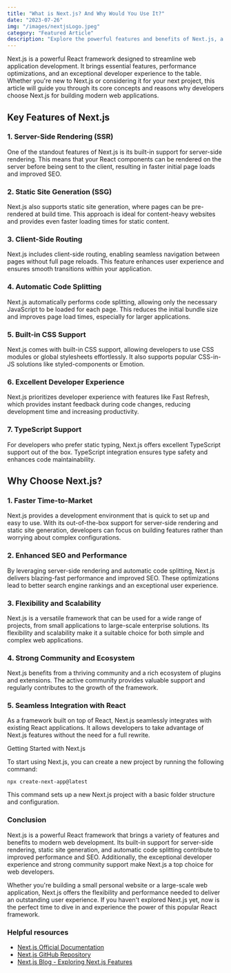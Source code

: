 ```yaml
---
title: "What is Next.js? And Why Would You Use It?"
date: "2023-07-26"
img: "/images/nextjsLogo.jpeg"
category: "Featured Article"
description: "Explore the powerful features and benefits of Next.js, a popular React framework. Learn what Next.js is, its key features, and why developers choose it for building modern web applications. Discover how Next.js simplifies server-side rendering, optimizes performance, and provides an excellent developer experience. Whether you're starting a new project or considering a migration, find out why Next.js is a top choice for web development."
---
```


Next.js is a powerful React framework designed to streamline web application development. It brings essential features, performance optimizations, and an exceptional developer experience to the table. Whether you're new to Next.js or considering it for your next project, this article will guide you through its core concepts and reasons why developers choose Next.js for building modern web applications.

## Key Features of Next.js

### 1. Server-Side Rendering (SSR)

One of the standout features of Next.js is its built-in support for server-side rendering. This means that your React components can be rendered on the server before being sent to the client, resulting in faster initial page loads and improved SEO.

### 2. Static Site Generation (SSG)

Next.js also supports static site generation, where pages can be pre-rendered at build time. This approach is ideal for content-heavy websites and provides even faster loading times for static content.

### 3. Client-Side Routing

Next.js includes client-side routing, enabling seamless navigation between pages without full page reloads. This feature enhances user experience and ensures smooth transitions within your application.

### 4. Automatic Code Splitting

Next.js automatically performs code splitting, allowing only the necessary JavaScript to be loaded for each page. This reduces the initial bundle size and improves page load times, especially for larger applications.

### 5. Built-in CSS Support

Next.js comes with built-in CSS support, allowing developers to use CSS modules or global stylesheets effortlessly. It also supports popular CSS-in-JS solutions like styled-components or Emotion.

### 6. Excellent Developer Experience

Next.js prioritizes developer experience with features like Fast Refresh, which provides instant feedback during code changes, reducing development time and increasing productivity.

### 7. TypeScript Support

For developers who prefer static typing, Next.js offers excellent TypeScript support out of the box. TypeScript integration ensures type safety and enhances code maintainability.

## Why Choose Next.js?

### 1. Faster Time-to-Market

Next.js provides a development environment that is quick to set up and easy to use. With its out-of-the-box support for server-side rendering and static site generation, developers can focus on building features rather than worrying about complex configurations.

### 2. Enhanced SEO and Performance

By leveraging server-side rendering and automatic code splitting, Next.js delivers blazing-fast performance and improved SEO. These optimizations lead to better search engine rankings and an exceptional user experience.

### 3. Flexibility and Scalability

Next.js is a versatile framework that can be used for a wide range of projects, from small applications to large-scale enterprise solutions. Its flexibility and scalability make it a suitable choice for both simple and complex web applications.

### 4. Strong Community and Ecosystem

Next.js benefits from a thriving community and a rich ecosystem of plugins and extensions. The active community provides valuable support and regularly contributes to the growth of the framework.

### 5. Seamless Integration with React

As a framework built on top of React, Next.js seamlessly integrates with existing React applications. It allows developers to take advantage of Next.js features without the need for a full rewrite.

Getting Started with Next.js

To start using Next.js, you can create a new project by running the following command:

```
npx create-next-app@latest
```

This command sets up a new Next.js project with a basic folder structure and configuration.

### Conclusion

Next.js is a powerful React framework that brings a variety of features and benefits to modern web development. Its built-in support for server-side rendering, static site generation, and automatic code splitting contribute to improved performance and SEO. Additionally, the exceptional developer experience and strong community support make Next.js a top choice for web developers.

Whether you're building a small personal website or a large-scale web application, Next.js offers the flexibility and performance needed to deliver an outstanding user experience. If you haven't explored Next.js yet, now is the perfect time to dive in and experience the power of this popular React framework.

### Helpful resources

- [Next.js Official Documentation](https://www.freecodecamp.org/news/compiled-versus-interpreted-languages/)
- [Next.js GitHub Repository](https://github.com/vercel/next.js)
- [Next.js Blog - Exploring Next.js Features](https://nextjs.org/blog)

